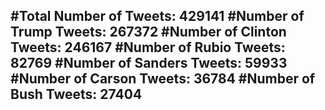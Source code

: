 #Total Number of Tweets: 429141 
#Number of Trump Tweets: 267372
#Number of Clinton Tweets: 246167
#Number of Rubio Tweets: 82769
#Number of Sanders Tweets: 59933
#Number of Carson Tweets: 36784
#Number of Bush Tweets: 27404
---
